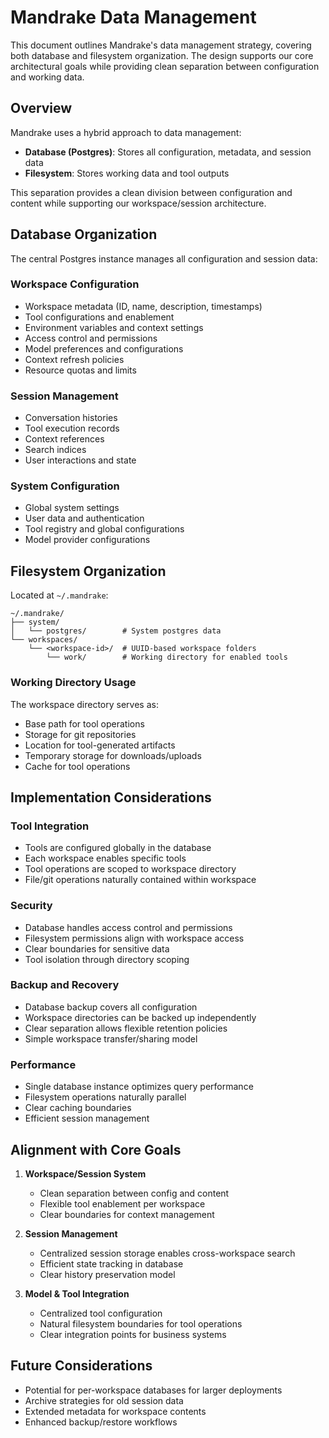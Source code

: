 # Mandrake Data Management

This document outlines Mandrake's data management strategy, covering both database and filesystem organization. The design supports our core architectural goals while providing clean separation between configuration and working data.

## Overview

Mandrake uses a hybrid approach to data management:

- **Database (Postgres)**: Stores all configuration, metadata, and session data
- **Filesystem**: Stores working data and tool outputs

This separation provides a clean division between configuration and content while supporting our workspace/session architecture.

## Database Organization

The central Postgres instance manages all configuration and session data:

### Workspace Configuration

- Workspace metadata (ID, name, description, timestamps)
- Tool configurations and enablement
- Environment variables and context settings
- Access control and permissions
- Model preferences and configurations
- Context refresh policies
- Resource quotas and limits

### Session Management

- Conversation histories
- Tool execution records
- Context references
- Search indices
- User interactions and state

### System Configuration

- Global system settings
- User data and authentication
- Tool registry and global configurations
- Model provider configurations

## Filesystem Organization

Located at `~/.mandrake`:

```shell
~/.mandrake/
├── system/              
│   └── postgres/        # System postgres data
└── workspaces/
    └── <workspace-id>/  # UUID-based workspace folders
        └── work/        # Working directory for enabled tools
```

### Working Directory Usage

The workspace directory serves as:

- Base path for tool operations
- Storage for git repositories
- Location for tool-generated artifacts
- Temporary storage for downloads/uploads
- Cache for tool operations

## Implementation Considerations

### Tool Integration

- Tools are configured globally in the database
- Each workspace enables specific tools
- Tool operations are scoped to workspace directory
- File/git operations naturally contained within workspace

### Security

- Database handles access control and permissions
- Filesystem permissions align with workspace access
- Clear boundaries for sensitive data
- Tool isolation through directory scoping

### Backup and Recovery

- Database backup covers all configuration
- Workspace directories can be backed up independently
- Clear separation allows flexible retention policies
- Simple workspace transfer/sharing model

### Performance

- Single database instance optimizes query performance
- Filesystem operations naturally parallel
- Clear caching boundaries
- Efficient session management

## Alignment with Core Goals

1. **Workspace/Session System**
   - Clean separation between config and content
   - Flexible tool enablement per workspace
   - Clear boundaries for context management

2. **Session Management**
   - Centralized session storage enables cross-workspace search
   - Efficient state tracking in database
   - Clear history preservation model

3. **Model & Tool Integration**
   - Centralized tool configuration
   - Natural filesystem boundaries for tool operations
   - Clear integration points for business systems

## Future Considerations

- Potential for per-workspace databases for larger deployments
- Archive strategies for old session data
- Extended metadata for workspace contents
- Enhanced backup/restore workflows
